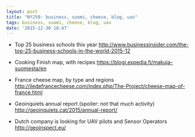 ```yaml
---
layout: post
title: "Nº259: business, suomi, cheese, blog, uav"
tags: business, suomi, cheese, blog, uav
date: '2015-12-30 18:47'
---
```



* Top 25 business schools this year
  http://www.businessinsider.com/the-top-25-business-schools-in-the-world-2015-12

* Cooking Finish map, with recipes
  https://blogi.expedia.fi/makuja-suomesta/en

* France cheese map, by type and regions
  http://iledefrancecheese.com/index.php/The-Project/cheese-map-of-france.html

* Geoinquiets annual report (spoiler: not that much activity)
  http://geoinquiets.cat/2015/annual-report/

* Dutch company is looking for UAV pilots and Sensor Operators
  http://geoinspect.eu/

